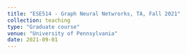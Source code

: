 ```yaml
---
title: "ESE514 - Graph Neural Netwrorks, TA, Fall 2021"
collection: teaching
type: "Graduate course"
venue: "University of Pennsylvania"
date: 2021-09-01
---
```

